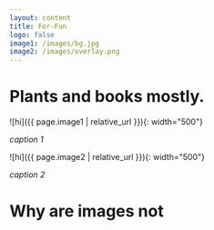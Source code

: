 ```yaml
---
layout: content
title: For-Fun
logo: false
image1: /images/bg.jpg
image2: /images/overlay.png
---
```


<h1>Plants and books mostly.</h1>

![hi]({{ page.image1 | relative_url }}){: width="500"}

*caption 1*

![hi]({{ page.image2 | relative_url }}){: width="500"}

*caption 2*

<h1>Why are images not</h1>




